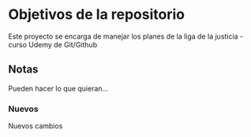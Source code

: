 # Objetivos de la repositorio

Este proyecto se encarga de manejar los planes de la liga de la justicia - curso Udemy de Git/Github


## Notas
Pueden hacer lo que quieran...

### Nuevos
Nuevos cambios
